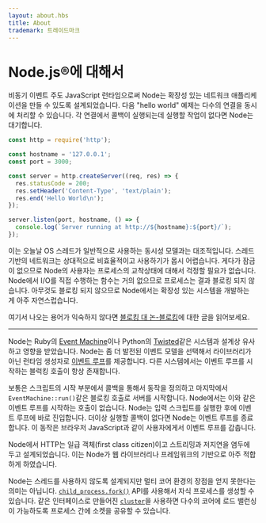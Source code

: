 ```yaml
---
layout: about.hbs
title: About
trademark: 트레이드마크
---
```

# Node.js&reg;에 대해서

<!--
As an asynchronous event driven JavaScript runtime, Node is designed to build
scalable network applications. In the following "hello world" example, many
connections can be handled concurrently. Upon each connection the callback is
fired, but if there is no work to be done Node is sleeping.
-->

비동기 이벤트 주도 JavaScript 런타임으로써 Node는 확장성 있는 네트워크 애플리케이션을 만들 수 있도록
설계되었습니다. 다음 "hello world" 예제는 다수의 연결을 동시에 처리할 수 있습니다.
각 연결에서 콜백이 실행되는데 실행할 작업이 없다면 Node는 대기합니다.

```javascript
const http = require('http');

const hostname = '127.0.0.1';
const port = 3000;

const server = http.createServer((req, res) => {
  res.statusCode = 200;
  res.setHeader('Content-Type', 'text/plain');
  res.end('Hello World\n');
});

server.listen(port, hostname, () => {
  console.log(`Server running at http://${hostname}:${port}/`);
});
```

<!--
This is in contrast to today's more common concurrency model where OS threads
are employed. Thread-based networking is relatively inefficient and very
difficult to use. Furthermore, users of Node are free from worries of
dead-locking the process, since there are no locks. Almost no function in Node
directly performs I/O, so the process never blocks. Because nothing blocks,
scalable systems are very reasonable to develop in Node.
-->
이는 오늘날 OS 스레드가 일반적으로 사용하는 동시성 모델과는 대조적입니다. 스레드 기반의 네트워크는
상대적으로 비효율적이고 사용하기가 몹시 어렵습니다. 게다가 잠금이 없으므로 Node의 사용자는 프로세스의
교착상태에 대해서 걱정할 필요가 없습니다. Node에서 I/O를 직접 수행하는 함수는 거의 없으므로 프로세스는
결과 블로킹 되지 않습니다. 아무것도 블로킹 되지 않으므로 Node에서는 확장성 있는 시스템을 개발하는 게
아주 자연스럽습니다.

<!--
If some of this language is unfamiliar, there is a full article on
[Blocking vs Non-Blocking][].

---
-->
여기서 나오는 용어가 익숙하지 않다면 [블로킹 대 논-블로킹][]에 대한 글을 읽어보세요.

---

<!--
Node is similar in design to, and influenced by, systems like Ruby's
[Event Machine][] or Python's [Twisted][]. Node takes the event model a bit
further. it presents an [event loop][] as a runtime construct instead of as a library. In other systems there is always a blocking call to start the
event-loop.
Typically behavior is defined through callbacks at the beginning of a script
and at the end starts a server through a blocking call like
`EventMachine::run()`. In Node there is no such start-the-event-loop call. Node
simply enters the event loop after executing the input script. Node exits the
event loop when there are no more callbacks to perform. This behavior is like
browser JavaScript — the event loop is hidden from the user.
-->
Node는 Ruby의 [Event Machine][]이나 Python의 [Twisted][]같은 시스템과 설계상 유사하고
영향을 받았습니다. Node는 좀 더 발전된 이벤트 모델을 선택해서 라이브러리가 아닌 런타임 생성자로
[이벤트 루프][]를 제공합니다. 다른 시스템에서는 이벤트 루프를 시작하는 블럭킹 호출이 항상 존재합니다.

보통은 스크립트의 시작 부분에서 콜백을 통해서 동작을 정의하고 마지막에서 `EventMachine::run()`같은
블로킹 호출로 서버를 시작합니다. Node에서는 이와 같은 이벤트 루프를 시작하는 호출이 없습니다. Node는
입력 스크립트를 실행한 후에 이벤트 루프에 바로 진입합니다. 더이상 실행할 콜백이 없다면 Node는
이벤트 루프를 종료합니다. 이 동작은 브라우저 JavaScript과 같이 사용자에게서 이벤트 루프를 감춥니다.

<!--
HTTP is a first class citizen in Node, designed with streaming and low latency
in mind. This makes Node well suited for the foundation of a web library or
framework.

Just because Node is designed without threads, doesn't mean you cannot take
advantage of multiple cores in your environment. Child processes can be spawned
by using our [`child_process.fork()`][] API, and are designed to be easy to
communicate with. Built upon that same interface is the [`cluster`][] module,
which allows you to share sockets between processes to enable load balancing
over your cores.
-->
Node에서 HTTP는 일급 객체(first class citizen)이고 스트리밍과 저지연을 염두에 두고
설계되었습니다. 이는 Node가 웹 라이브러리나 프레임워크의 기반으로 아주 적합하게 하였습니다.

Node는 스레드를 사용하지 않도록 설계되지만 멀티 코어 환경의 장점을 얻지 못한다는 의미는 아닙니다.
[`child_process.fork()`][] API를 사용해서 자식 프로세스를 생성할 수 있습니다. 같은 인터페이스로
만들어진 [`cluster`][]을 사용하면 다수의 코어에 로드 밸런싱이 가능하도록 프로세스 간에
소켓을 공유할 수 있습니다.

<!--
[Blocking vs Non-Blocking]: https://nodejs.org/en/docs/guides/blocking-vs-non-blocking/
[`child_process.fork()`]: https://nodejs.org/api/child_process.html#child_process_child_process_fork_modulepath_args_options
[`cluster`]: https://nodejs.org/api/cluster.html
[event loop]: https://nodejs.org/en/docs/guides/event-loop-timers-and-nexttick/
[Event Machine]: https://github.com/eventmachine/eventmachine
[Twisted]: http://twistedmatrix.com/
-->

[블로킹 대 논-블로킹]: https://nodejs.org/ko/docs/guides/blocking-vs-non-blocking/
[`child_process.fork()`]: https://nodejs.org/api/child_process.html#child_process_child_process_fork_modulepath_args_options
[`cluster`]: https://nodejs.org/api/cluster.html
[이벤트 루프]: https://nodejs.org/ko/docs/guides/event-loop-timers-and-nexttick/
[Event Machine]: https://github.com/eventmachine/eventmachine
[Twisted]: http://twistedmatrix.com/
